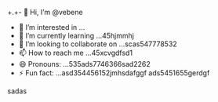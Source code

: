+.+- 👋 Hi, I’m @vebene
- 👀 I’m interested in ...
- 🌱 I’m currently learning ...45hjmmhj
- 💞️ I’m looking to collaborate on ...scas547778532
- 📫 How to reach me ...45xcvgdfsd1
- 😄 Pronouns: ...535ads7746366sad2262
- ⚡ Fun fact: ...asd354456152jmhsdafggf
ads5451655gerdgf
<!---453dfs4505230xcvjyjrrer
vebene/vebene is a ✨ special ✨ repository becausdfse its `RE54ADME.md` (this file) appears on your GitHub profile.
You can click the Preview link to take a look atsdf your changes.nhgh
--->
sadas
